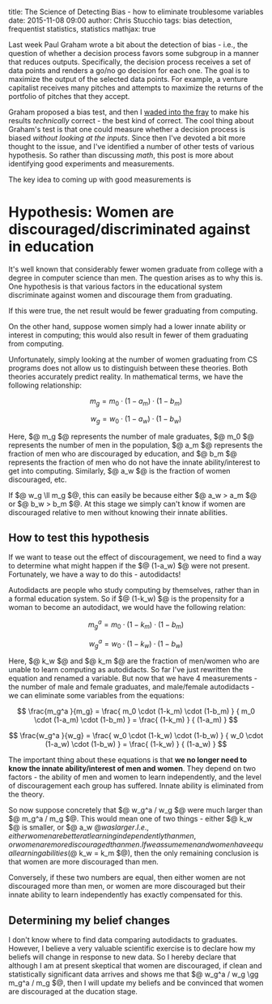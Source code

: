 title: The Science of Detecting Bias - how to eliminate troublesome variables
date: 2015-11-08 09:00
author: Chris Stucchio
tags: bias detection, frequentist statistics, statistics
mathjax: true

Last week Paul Graham wrote a bit about the detection of bias - i.e., the question of whether a decision process favors some subgroup in a manner that reduces outputs. Specifically, the decision process receives a set of data points and renders a go/no go decision for each one. The goal is to maximize the output of the selected data points. For example, a venture capitalist receives many pitches and attempts to maximize the returns of the portfolio of pitches that they accept.

Graham proposed a bias test, and then I [waded into the fray](/blog/2015/paul_grahams_bias_test.html) to make his results *technically* correct - the best kind of correct. The cool thing about Graham's test is that one could measure whether a decision process is biased *without looking at the inputs*. Since then I've devoted a bit more thought to the issue, and I've identified a number of other tests of various hypothesis. So rather than discussing *math*, this post is more about identifying good experiments and measurements.

The key idea to coming up with good measurements is

# Hypothesis: Women are discouraged/discriminated against in education

It's well known that considerably fewer women graduate from college with a degree in computer science than men. The question arises as to why this is. One hypothesis is that various factors in the educational system discriminate against women and discourage them from graduating.

If this were true, the net result would be fewer graduating from computing.

On the other hand, suppose women simply had a lower innate ability or interest in computing; this would also result in fewer of them graduating from computing.

Unfortunately, simply looking at the number of women graduating from CS programs does not allow us to distinguish between these theories. Both theories accurately predict reality. In mathematical terms, we have the following relationship:

$$ m_g = m_0 \cdot (1-a_m) \cdot (1-b_m) $$

$$ w_g = w_0 \cdot (1-a_w) \cdot (1-b_w) $$

Here, $@ m_g $@ represents the number of male graduates, $@ m_0 $@ represents the number of men in the population, $@ a_m $@ represents the fraction of men who are discouraged by education, and $@ b_m $@ represents the fraction of men who do not have the innate ability/interest to get into computing. Similarly, $@ a_w $@ is the fraction of women discouraged, etc.

If $@ w_g \ll m_g $@, this can easily be because either $@ a_w > a_m $@ or $@ b_w > b_m $@. At this stage we simply can't know if women are discouraged relative to men without knowing their innate abilities.

## How to test this hypothesis

If we want to tease out the effect of discouragement, we need to find a way to determine what might happen if the $@ (1-a_w) $@ were not present. Fortunately, we have a way to do this - autodidacts!

Autodidacts are people who study computing by themselves, rather than in a formal education system. So if $@ (1-k_w) $@ is the propensity for a woman to become an autodidact, we would have the following relation:

$$ m_g^a = m_0 \cdot (1-k_m) \cdot (1-b_m) $$

$$ w_g^a = w_0 \cdot (1-k_w) \cdot (1-b_w) $$

Here, $@ k_w $@ and $@ k_m $@ are the fraction of men/women who are unable to learn computing as autodidacts. So far I've just rewritten the equation and renamed a variable. But now that we have 4 measurements - the number of male and female graduates, and male/female autodidacts - we can eliminate some variables from the equations:

$$
\frac{m_g^a }{m_g} = \frac{ m_0 \cdot (1-k_m) \cdot (1-b_m) } { m_0 \cdot (1-a_m) \cdot (1-b_m) } = \frac{ (1-k_m) } { (1-a_m) }
$$

$$
\frac{w_g^a }{w_g} = \frac{ w_0 \cdot (1-k_w) \cdot (1-b_w) } { w_0 \cdot (1-a_w) \cdot (1-b_w) } = \frac{ (1-k_w) } { (1-a_w) }
$$

The important thing about these equations is that **we no longer need to know the innate ability/interest of men and women**. They depend on two factors - the ability of men and women to learn independently, and the level of discouragement each group has suffered. Innate ability is eliminated from the theory.

So now suppose concretely that $@ w_g^a / w_g $@ were much larger than $@ m_g^a / m_g $@. This would mean one of two things - either $@ k_w $@ is smaller, or $@ a_w $@ was larger. I.e., either women are better at learning independently than men, or women are more discouraged than men. If we assume men and women have equal learning abilities ($@ k_w = k_m $@), then the only remaining conclusion is that women are more discouraged than men.

Conversely, if these two numbers are equal, then either women are not discouraged more than men, or women are more discouraged but their innate ability to learn independently has exactly compensated for this.

## Determining my belief changes

I don't know where to find data comparing autodidacts to graduates. However, I believe a very valuable scientific exercise is to declare how my beliefs will change in response to new data. So I hereby declare that although I am at present skeptical that women are discouraged, if clean and statistically significant data arrives and shows me that $@ w_g^a / w_g \gg m_g^a / m_g $@, then I will update my beliefs and be convinced that women are discouraged at the ducation stage.

